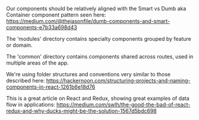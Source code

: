 Our components should be relatively aligned with the Smart vs Dumb aka Container component pattern seen here: https://medium.com/@thejasonfile/dumb-components-and-smart-components-e7b33a698d43

The 'modules' directory contains specialty components grouped by feature or domain.

The 'common' directory contains components shared across routes, used in multiple areas of the app.

We're using folder structures and conventions very similar to those described here: https://hackernoon.com/structuring-projects-and-naming-components-in-react-1261b6e18d76



This is a great article on React and Redux, showing great examples of data flow in applications: https://medium.com/swlh/the-good-the-bad-of-react-redux-and-why-ducks-might-be-the-solution-1567d5bdc698
